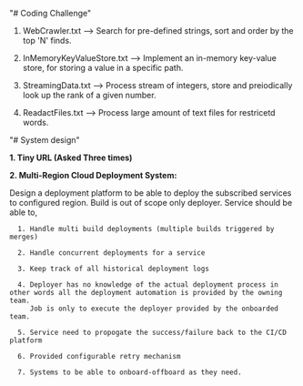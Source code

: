 "# Coding Challenge" 

1. WebCrawler.txt --> Search for pre-defined strings, sort and order by the top 'N' finds.

2. InMemoryKeyValueStore.txt --> Implement an in-memory key-value store, for storing a value in a specific path.

3. StreamingData.txt --> Process stream of integers, store and preiodically look up the rank of a given number.

4. ReadactFiles.txt --> Process large amount of text files for restricetd words.

"# System design" 

**1. Tiny URL (Asked Three times)**

**2. Multi-Region Cloud Deployment System:** 

Design a deployment platform to be able to deploy the subscribed services to configured region. Build is out of scope only deployer. Service should be able to,

      1. Handle multi build deployments (multiple builds triggered by merges)
      
      2. Handle concurrent deployments for a service
      
      3. Keep track of all historical deployment logs
      
      4. Deployer has no knowledge of the actual deployment process in other words all the deployment automation is provided by the owning team. 
         Job is only to execute the deployer provided by the onboarded team. 
      
      5. Service need to propogate the success/failure back to the CI/CD platform
      
      6. Provided configurable retry mechanism
      
      7. Systems to be able to onboard-offboard as they need.
